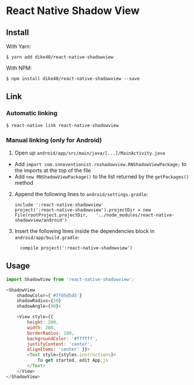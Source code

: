 
# React Native Shadow View

## Install

With Yarn:

`$ yarn add dike40/react-native-shadowview`

With NPM:

`$ npm install dike40/react-native-shadowview --save`

## Link

### Automatic linking

`$ react-native link react-native-shadowview`

### Manual linking (only for Android)

1. Open up `android/app/src/main/java/[...]/MainActivity.java`
  - Add `import com.innoventionist.rnshadowview.RNShadowViewPackage;` to the imports at the top of the file
  - Add `new RNShadowViewPackage()` to the list returned by the `getPackages()` method
2. Append the following lines to `android/settings.gradle`:
  	```
  	include ':react-native-shadowview'
  	project(':react-native-shadowview').projectDir = new File(rootProject.projectDir, 	'../node_modules/react-native-shadowview/android')
  	```
3. Insert the following lines inside the dependencies block in `android/app/build.gradle`:
  	```
      compile project(':react-native-shadowview')
  	```

## Usage

```javascript
import ShadowView from 'react-native-shadowview';

<ShadowView
	shadowColor={'#7fd5d5d5'} 
	shadowRadius={10} 
	shadowAngle={90}>

	<View style={{ 
		height: 200,
		width: 200,
		borderRadius: 100,
		backgroundColor: '#ffffff',
		justifyContent: 'center',
		alignItems: 'center' }}>
		<Text style={styles.instructions}>
			To get started, edit App.js
		</Text>
	</View>
</ShadowView>
```
  
